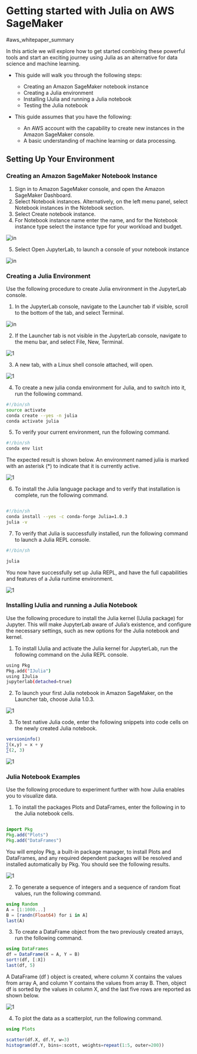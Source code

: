 
# Getting started with Julia on AWS SageMaker

#aws_whitepaper_summary 

In this article we will explore how to get started combining these powerful tools and start an exciting journey using Julia as an alternative for data science and machine learning.

- This guide will walk you through the following steps:
  - Creating an Amazon SageMaker notebook instance
  - Creating a Julia environment
  - Installing IJulia and running a Julia notebook
  - Testing the Julia notebook

- This guide assumes that you have the following:
  - An AWS account with the capability to create new instances in the Amazon SageMaker console.
  - A basic understanding of machine learning or data processing.


## Setting Up Your Environment

### Creating an Amazon SageMaker Notebook Instance
1. Sign in to Amazon SageMaker console, and open the Amazon SageMaker Dashboard.
2. Select Notebook instances. Alternatively, on the left menu panel, select Notebook instances in the Notebook section.
3. Select Create notebook instance.
4. For Notebook instance name enter the name, and for the Notebook instance type select the instance type for your workload and budget.

![in](https://user-images.githubusercontent.com/23625821/126863890-5b7ff0af-0ed6-43dd-9c5d-3f36d7b91d6e.png)

5. Select Open JupyterLab, to launch a console of your notebook instance

![in](https://user-images.githubusercontent.com/23625821/126863913-57c5d043-b79b-4b58-af91-717a04d7d845.png)

### Creating a Julia Environment
Use the following procedure to create Julia environment in the JupyterLab console.

1. In the JupyterLab console, navigate to the Launcher tab if visible, scroll to the bottom of the tab, and select Terminal.

![in](https://user-images.githubusercontent.com/23625821/126863992-60b529cc-9fe2-4bec-82dc-7bafb1ba8fd0.png)

2. If the Launcher tab is not visible in the JupyterLab console, navigate to the menu bar, and select File, New, Terminal.

![1](https://user-images.githubusercontent.com/23625821/126891474-88fbf608-a884-4375-a55e-ccf807558385.png)

3. A new tab, with a Linux shell console attached, will open.

![1](https://user-images.githubusercontent.com/23625821/126891480-c05fcfb4-edb0-4c79-91ed-ec654e99b96e.png)

4. To create a new julia conda environment for Julia, and to switch into it, run the following command.

```sh
#!/bin/sh
source activate
conda create --yes -n julia
conda activate julia
```
5. To verify your current environment, run the following command.

```sh
#!/bin/sh
conda env list

```

The expected result is shown below. An environment named julia is marked with an asterisk (*) to indicate that it is currently active.

![1](https://user-images.githubusercontent.com/23625821/126891517-22eb11dc-8f8f-4a71-8e00-62597d3c7c57.png)

6. To install the Julia language package and to verify that installation is complete, run the following command.
```sh

#!/bin/sh
conda install --yes -c conda-forge Julia=1.0.3
julia -v

```

7. To verify that Julia is successfully installed, run the following command to launch a Julia REPL console.

```sh
#!/bin/sh

julia

```

You now have successfully set up Julia REPL, and have the full capabilities and features of a Julia runtime environment.

![1](https://user-images.githubusercontent.com/23625821/126891556-d926140a-e844-4adb-b55a-2b8095cddf90.png)


### Installing IJulia and running a Julia Notebook

Use the following procedure to install the Julia kernel (IJulia package) for Jupyter. This will make JupyterLab aware of Julia’s existence, and configure the necessary settings, such as new options for the Julia notebook and kernel.

1. To install IJulia and activate the Julia kernel for JupyterLab, run the following command on the Julia REPL console.

```sh
using Pkg
Pkg.add("IJulia")
using IJulia
jupyterlab(detached=true)

```

2. To launch your first Julia notebook in Amazon SageMaker, on the Launcher tab, choose Julia 1.0.3.

![1](https://user-images.githubusercontent.com/23625821/126891647-f40eff9a-e736-421c-976b-58c90edd70ea.png)

3. To test native Julia code, enter the following snippets into code cells on the newly created Julia notebook.

```julia
versioninfo()
∑(x,y) = x + y
∑(2, 3)
```

![1](https://user-images.githubusercontent.com/23625821/126891670-d2386a23-28ab-400f-83b0-62a497bc8ac4.png)

### Julia Notebook Examples
Use the following procedure to experiment further with how Julia enables you to visualize data.

1. To install the packages Plots and DataFrames, enter the following in to the Julia notebook cells.

```julia

import Pkg
Pkg.add("Plots")
Pkg.add("DataFrames")
```


You will employ Pkg, a built-in package manager, to install Plots and DataFrames, and any required dependent packages will be resolved and installed automatically by Pkg. You should see the following results.

![1](https://user-images.githubusercontent.com/23625821/126891716-b524461a-78d2-4fc6-9f2d-d832fec0a45d.png)


2. To generate a sequence of integers and a sequence of random float values, run the following command.

```julia 
using Random
A = [1:1000...]
B = [randn(Float64) for i in A]
last(A)
```

3. To create a DataFrame object from the two previously created arrays, run the following command.

```julia 
using DataFrames
df = DataFrame(X = A, Y = B)
sort!(df, [:X])
last(df, 5)
```

A DataFrame (df ) object is created, where column X contains the values from array A, and column Y contains the values from array B. Then, object df is sorted by the values in column X, and the last five rows are reported as shown below.

![1](https://user-images.githubusercontent.com/23625821/126891795-dac9cee3-9a25-47cf-9622-7d951dfcb866.png)

4. To plot the data as a scatterplot, run the following command.

```julia 
using Plots

scatter(df.X, df.Y, w=3)
histogram(df.Y, bins=:scott, weights=repeat(1:5, outer=200))

```

